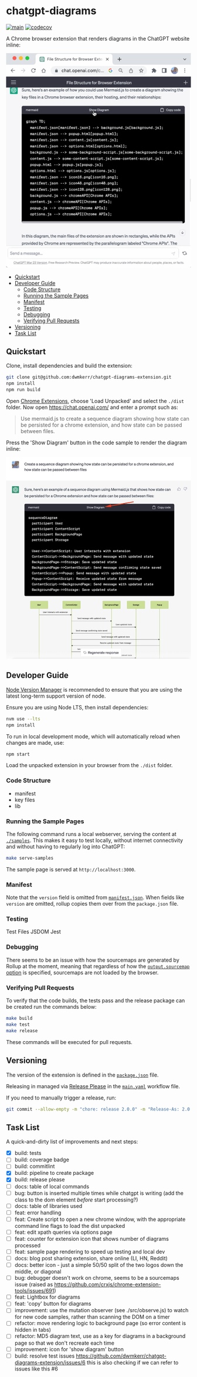# chatgpt-diagrams

[![main](https://github.com/dwmkerr/chatgpt-diagrams-extension/actions/workflows/main.yaml/badge.svg)](https://github.com/dwmkerr/chatgpt-diagrams-extension/actions/workflows/main.yaml)
[![codecov](https://codecov.io/gh/dwmkerr/chatgpt-diagrams-extension/branch/main/graph/badge.svg?token=6Wj5EwCVqf)](https://codecov.io/gh/dwmkerr/chatgpt-diagrams-extension)

A Chrome browser extension that renders diagrams in the ChatGPT website inline:

![Demo Recording of ChatGPT Diagrams Extension](./docs/demo-recording.gif)

<!-- vim-markdown-toc GFM -->

* [Quickstart](#quickstart)
* [Developer Guide](#developer-guide)
    * [Code Structure](#code-structure)
    * [Running the Sample Pages](#running-the-sample-pages)
    * [Manifest](#manifest)
    * [Testing](#testing)
    * [Debugging](#debugging)
    * [Verifying Pull Requests](#verifying-pull-requests)
* [Versioning](#versioning)
* [Task List](#task-list)

<!-- vim-markdown-toc -->

## Quickstart

Clone, install dependencies and build the extension:

```bash
git clone git@github.com:dwmkerr/chatgpt-diagrams-extension.git
npm install
npm run build
```

Open [Chrome Extensions](chrome://extensions), choose 'Load Unpacked' and select the `./dist` folder. Now open https://chat.openai.com/ and enter a prompt such as:

> Use mermaid.js to create a sequence diagram showing how state can be persisted for a chrome extension, and how state can be passed between files.

Press the 'Show Diagram' button in the code sample to render the diagram inline:

![Screenshot of the 'Show Diagram' button and the inline diagram](./docs/demo-show-diagram.png)

## Developer Guide

[Node Version Manager](https://github.com/nvm-sh/nvm) is recommended to ensure that you are using the latest long-term support version of node.

Ensure you are using Node LTS, then install dependencies:

```bash
nvm use --lts
npm install
```

To run in local development mode, which will automatically reload when changes are made, use:

```bash
npm start
```

Load the unpacked extension in your browser from the `./dist` folder.

### Code Structure

- manifest
- key files
- lib

### Running the Sample Pages

The following command runs a local webserver, serving the content at [`./samples`](./samples). This makes it easy to test locally, without internet connectivity and without having to regularly log into ChatGPT:

```bash
make serve-samples
```

The sample page is served at `http://localhost:3000`.

### Manifest

Note that the `version` field is omitted from [`manifest.json`](./src/manifest.json). When fields like `version` are omitted, rollup copies them over from the `package.json` file.

### Testing

Test Files
JSDOM
Jest

### Debugging

There seems to be an issue with how the sourcemaps are generated by Rollup at the moment, meaning that regardless of how the [`output.sourcemap` option](https://rollupjs.org/configuration-options/#output-sourcemap) is specified, sourcemaps are not loaded by the browser.

### Verifying Pull Requests

To verify that the code builds, the tests pass and the release package can be created run the commands below:

```bash
make build
make test
make release
```

These commands will be executed for pull requests.

## Versioning

The version of the extension is defined in the [`package.json`](./package.json) file.

Releasing in managed via [Release Please](https://github.com/googleapis/release-please) in the [`main.yaml`](./.github/workflows/main.yaml) workflow file.

If you need to manually trigger a release, run:

```bash
git commit --allow-empty -m "chore: release 2.0.0" -m "Release-As: 2.0.0"
```


## Task List

A quick-and-dirty list of improvements and next steps:

- [x] build: tests
- [ ] build: coverage badge
- [ ] build: commitlint
- [x] build: pipeline to create package
- [x] build: release please
- [ ] docs: table of local commands
- [ ] bug: button is inserted multiple times while chatgpt is writing (add the class to the dom element _before_ start processing?)
- [ ] docs: table of libraries used
- [ ] feat: error handling
- [ ] feat: Create script to open a new chrome window, with the appropriate command line flags to load the dist unpacked
- [ ] feat: edit xpath queries via options page
- [ ] feat: counter for extension icon that shows number of diagrams processed
- [ ] feat: sample page rendering to speed up testing and local dev
- [ ] docs: blog post sharing extension, share online (LI, HN, Reddit)
- [ ] docs: better icon - just a simple 50/50 split of the two logos down the middle, or diagonal
- [ ] bug: debugger doesn't work on chrome, seems to be a sourcemaps issue (raised as https://github.com/crxjs/chrome-extension-tools/issues/691)
- [ ] feat: Lightbox for diagrams
- [ ] feat: 'copy' button for diagrams
- [ ] improvement: use the mutation observer (see ./src/observe.js) to watch for new code samples, rather than scanning the DOM on a timer
- [ ] refactor: move rendering logic to background page (so error content is hidden in tabs)
- [ ] refactor: MD5 diagram text, use as a key for diagrams in a background page so that we don't recreate each time
- [ ] improvement: icon for 'show diagram' button
- [ ] build: resolve test issues https://github.com/dwmkerr/chatgpt-diagrams-extension/issues/6 this is also checking if we can refer to issues like this #6
